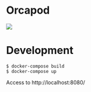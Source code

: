 # Orcapod

![](https://upload.wikimedia.org/wikipedia/commons/9/9f/Orca_pod_southern_residents.jpg?1603612317771)


# Development
```
$ docker-compose build
$ docker-compose up
```

Access to http://localhost:8080/